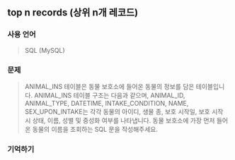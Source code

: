 ## top n records (상위 n개 레코드)

### 사용 언어
> SQL (MySQL)

### 문제
> ANIMAL_INS 테이블은 동물 보호소에 들어온 동물의 정보를 담은 테이블입니다. ANIMAL_INS 테이블 구조는 다음과 같으며, ANIMAL_ID, ANIMAL_TYPE, DATETIME, INTAKE_CONDITION, NAME, SEX_UPON_INTAKE는 각각 동물의 아이디, 생물 종, 보호 시작일, 보호 시작 시 상태, 이름, 성별 및 중성화 여부를 나타냅니다.
> 동물 보호소에 가장 먼저 들어온 동물의 이름을 조회하는 SQL 문을 작성해주세요.
### 기억하기
